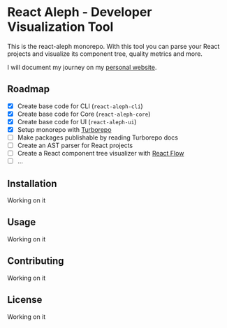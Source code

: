 # React Aleph - Developer Visualization Tool

This is the react-aleph monorepo. With this tool you can parse your React projects and visualize its component tree, quality metrics and more.

I will document my journey on my [personal website](https://raillyhugo.com).

## Roadmap

- [x] Create base code for CLI (`react-aleph-cli`)
- [x] Create base code for Core (`react-aleph-core`)
- [x] Create base code for UI (`react-aleph-ui`)
- [x] Setup monorepo with [Turborepo](https://turborepo.org)
- [ ] Make packages publishable by reading Turborepo docs
- [ ] Create an AST parser for React projects
- [ ] Create a React component tree visualizer with [React Flow](https://reactflow.dev)
- [ ] ...

## Installation

Working on it

## Usage

Working on it

## Contributing

Working on it

## License

Working on it
